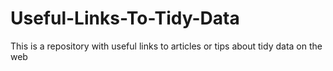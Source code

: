 # Useful-Links-To-Tidy-Data

This is a
repository with useful links to articles or tips about tidy data on the web

